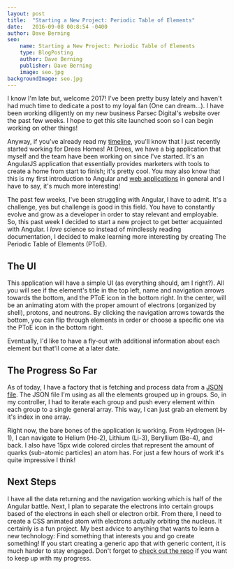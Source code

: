 ```yaml
---
layout: post
title:  "Starting a New Project: Periodic Table of Elements"
date:   2016-09-08 00:8:54 -0400
author: Dave Berning
seo:
    name: Starting a New Project: Periodic Table of Elements
    type: BlogPosting
    author: Dave Berning
    publisher: Dave Berning
    image: seo.jpg
backgroundImage: seo.jpg
---
```


I know I'm late but, welcome 2017! I've been pretty busy lately and haven't had much time to dedicate a post to my loyal fan (One can dream...). I have been working diligently on my new business Parsec Digital's website over the past few weeks. I hope to get this site launched soon so I can begin working on other things!

Anyway, if you've already read my [timeline](https://daveberning.io/timeline), you'll know that I just recently started working for Drees Homes! At Drees, we have a big application that myself and the team have been working on since I've started. It's an AngularJS application that essentially provides marketers with tools to create a home from start to finish; it's pretty cool. You may also know that this is my first introduction to Angular and [web applications](https://daveberning.io/entering-the-exciting-world-web-applications) in general and I have to say, it's much more interesting!

The past few weeks, I've been struggling with Angular, I have to admit. It's a challenge, yes but challenge is good in this field. You have to constantly evolve and grow as a developer in order to stay relevant and employable. So, this past week I decided to start a new project to get better acquainted with Angular. I _love_ science so instead of mindlessly reading documentation, I decided to make learning more interesting by creating The Periodic Table of Elements (PToE).

## The UI

This application will have a simple UI (as everything should, am I right?). All you will see if the element's title in the top left, name and navigation arrows towards the bottom, and the PToE icon in the bottom right. In the center, will be an animating atom with the proper amount of electrons (organized by shell), protons, and neutrons. By clicking the navigation arrows towards the bottom, you can flip through elements in order or choose a specific one via the PToE icon in the bottom right.

Eventually, I'd like to have a fly-out with additional information about each element but that'll come at a later date.

## The Progress So Far

As of today, I have a factory that is fetching and process data from a [JSON file](https://github.com/diniska/chemistry/blob/master/PeriodicalTable/periodicTable.json). The JSON file I'm using as all the elements grouped up in groups. So, in my controller, I had to iterate each group and push every element within each group to a single general array. This way, I can just grab an element by it's index in one array.

Right now, the bare bones of the application is working. From Hydrogen (H-1), I can navigate to Helium (He-2), Lithium (Li-3), Beryllium (Be-4), and back. I also have 15px wide colored circles that represent the amount of quarks (sub-atomic particles) an atom has. For just a few hours of work it's quite impressive I think!

## Next Steps

I have all the data returning and the navigation working which is half of the Angular battle. Next, I plan to separate the electrons into certain groups based of the electrons in each shell or electron orbit. From there, I need to create a CSS animated atom with electrons actually orbiting the nucleus. It certainly is a fun project. My best advice to anything that wants to learn a new technology: Find something that interests you and go create something! If you start creating a generic app that with generic content, it is much harder to stay engaged. Don't forget to [check out the repo](https://github.com/daveberning/periodic-table-elements) if you want to keep up with my progress.
